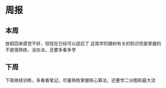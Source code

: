 # 周报

## 本周
放假回来感觉不好，但现在已经可以适应了
这周学的跟树有关的知识但是掌握的不是很熟练，没办法，还要多看多学

## 下周
下周继续训练，多看看笔记，尽量熟练掌握核心算法，还要学二分图和最大流


